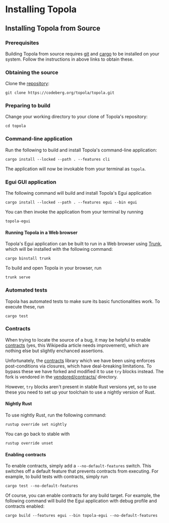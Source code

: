 # Installing Topola

## Installing Topola from Source

### Prerequisites

Building Topola from source requires
[git](https://git-scm.com/book/en/v2/Getting-Started-Installing-Git) and
[cargo](https://doc.rust-lang.org/cargo/getting-started/installation.html)
to be installed on your system. Follow the instructions in above links
to obtain these.

### Obtaining the source

Clone the [repository](https://codeberg.org/topola/topola):

    git clone https://codeberg.org/topola/topola.git

### Preparing to build

Change your working directory to your clone of Topola's repository:

    cd topola

### Command-line application

Run the following to build and install Topola's command-line
application:

    cargo install --locked --path . --features cli

The application will now be invokable from your terminal as `topola`.

### Egui GUI application

The following command will build and install Topola's Egui application 

    cargo install --locked --path . --features egui --bin egui

You can then invoke the application from your terminal by running

```
topola-egui
```

#### Running Topola in a Web browser

Topola's Egui application can be built to run in a Web browser using
[Trunk](https://trunkrs.dev/), which will be installed with the
following command:

    cargo binstall trunk

To build and open Topola in your browser, run

    trunk serve

### Automated tests

Topola has automated tests to make sure its basic functionalities work.
To execute these, run

    cargo test

### Contracts

When trying to locate the source of a bug, it may be helpful to enable
[contracts](https://en.wikipedia.org/wiki/Design_by_contract) (yes, this
Wikipedia article needs improvement), which are nothing else but
slightly enchanced assertions.

Unfortunately, the
[contracts](https://docs.rs/contracts/latest/contracts/) library which
we have been using enforces post-conditions via closures, which have
deal-breaking limitations. To bypass these we have forked and modified it
to use `try` blocks instead. The fork is vendored in the
[vendored/contracts/](vendored/contracts/) directory.

However, `try` blocks aren't present in stable Rust versions yet, so to
use these you need to set up your toolchain to use a nightly version of
Rust.

#### Nightly Rust

To use nightly Rust, run the following command:

    rustup override set nightly

You can go back to stable with

    rustup override unset

#### Enabling contracts

To enable contracts, simply add a `--no-default-features` switch. This
switches off a default feature that prevents contracts from executing.
For example, to build tests with contracts, simply run

    cargo test --no-default-features

Of course, you can enable contracts for any build target. For example,
the following command will build the Egui application with debug profile
and contracts enabled:

    cargo build --features egui --bin topola-egui --no-default-features
